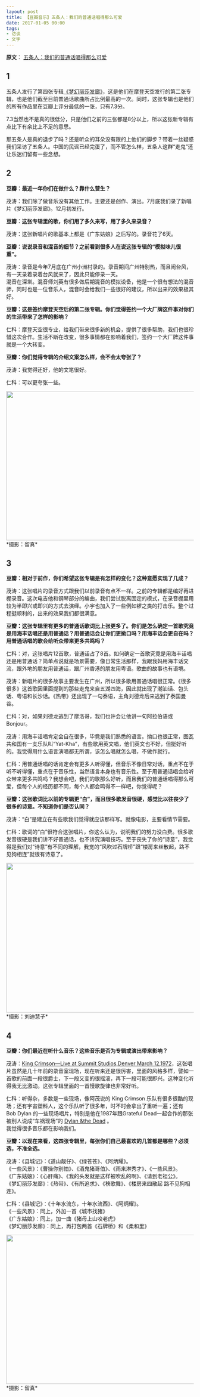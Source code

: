 ```yaml
---
layout: post
title: 【豆瓣音乐】五条人：我们的普通话唱得那么可爱
date: 2017-01-05 00:00
tags:
- 访谈
- 文字
---
```

**原文**：
[五条人：我们的普通话唱得那么可爱](https://music.douban.com/topic/wutiaoren2016?qq-pf-to=pcqq.c2c)

## 1
五条人发行了第四张专辑[《梦幻丽莎发廊》](https://music.douban.com/subject/26933200/)，这是他们在摩登天空发行的第二张专辑，也是他们截至目前普通话歌曲所占比例最高的一次。同时，这张专辑也是他们的所有作品里在豆瓣上评分最低的一张，只有7.3分。

7.3当然也不是真的很低分，只是他们之前的三张都是8分以上，所以这张新专辑有点比下有余比上不足的意思。

那五条人是真的退步了吗？还是听众的耳朵没有跟的上他们的脚步？带着一丝疑惑我们采访了五条人。中国的民谣已经完蛋了，而不管怎么样，五条人这群“走鬼”还让乐迷们留有一些念想。

## 2

**豆瓣：最近一年你们在做什么？靠什么营生？**

茂涛：我们除了做音乐没有其他工作。主要还是创作、演出。7月底我们录了新唱片《梦幻丽莎发廊》。12月初发行。

**豆瓣：这张专辑里的歌，你们用了多久来写，用了多久来录音？**

茂涛：这张新唱片的歌基本上都是《广东姑娘》之后写的。录音花了6天。

**豆瓣：说说录音和混音的细节？之前看到很多人在说这张专辑的“模拟味儿很重”。**

茂涛：录音是今年7月底在广州小洲村录的。录音期间广州特别热，而且闹台风，有一天录着录着台风就来了，因此只能停录一天。  
混音在深圳。混音师刘英有很多做后期混音的模拟设备，他是一个很有想法的混音师，同时也是一位音乐人，混音时会给我们一些很好的建议，所以出来的效果极其好。

**豆瓣：这是签约摩登天空后的第二张专辑。你们觉得签约一个大厂牌这件事对你们的生活带来了怎样的影响？**

仁科：摩登天空很专业，给我们带来很多新的机会，提供了很多帮助，我们也很珍惜这次合作。生活不断在改变，很多事情都在影响着我们，签约一个大厂牌这件事就是一个大转变。

**豆瓣：你们觉得专辑的介绍文案怎么样，会不会太夸张了？**

茂涛：我觉得还好，他的文笔很好。

仁科：可以更夸张一些。

<img src="https://img3.doubanio.com/view/music_topic/o/public/2247-4601.jpg" width="600" height="400">
*摄影：留真*

## 3

**豆瓣：相对于前作，你们希望这张专辑是有怎样的变化？这种意愿实现了几成？**

茂涛：这张唱片的录音方式跟我们以前录音有点不一样。之前的专辑都是编好再进棚录音。这次电吉他和钢琴部分的编曲，我们尝试脱离固定的模式，在录音棚里用较为半即兴或即兴的方式去演绎。小宇也加入了一些例如锣之类的打击乐。整个过程挺顺利的，出来的效果我们都很满意。

**豆瓣：这张专辑里有更多的普通话歌词比上张更多了。你们是怎么确定一首歌究竟是用海丰话唱还是用普通话？用普通话会让你们更拗口吗？用海丰话会更自在吗？用普通话唱的歌会给听众带来更多共鸣吗？**

仁科：对，这张唱片12首歌，普通话占了8首。如何确定一首歌究竟是用海丰话唱还是用普通话？简单点说就是场景需要，像日常生活那样，我跟我妈用海丰话交流，跟外地的朋友用普通话，跟广州香港的朋友用粤语。歌曲的故事也有语境。

茂涛：新唱片的很多故事主要发生在广州，所以很多歌用普通话唱很正常。《很多很多》这首歌因里面提到的那些走鬼来自五湖四海，因此就出现了潮汕话、包头话、粤语和长沙话。《热带》还出现了一句泰语，主角刘德龙后来逃到了泰国曼谷。

仁科：对，如果刘德龙逃到了摩洛哥，我们也许会让他讲一句阿拉伯语或Bonjour。

茂涛：用海丰话唱肯定会自在很多，毕竟是我们熟悉的语言。拗口也很正常，图瓦共和国有一支乐队叫“Yat-Kha”，有些歌用英文唱，他们英文也不好，但挺好听的。我觉得用什么语言演唱都无所谓，该怎么唱就怎么唱，不做作就行。

仁科：用普通话唱的话肯定会有更多人听得懂，但音乐不像日常对话，重点不在于听不听得懂，重点在于音乐性，当然语言本身也有音乐性。至于用普通话唱会给听众带来更多共鸣吗？我想会吧，我们的歌那么好听，而且我们的普通话唱得那么可爱，但每个人的经历都不同，每个人都会鸣得不一样吧，你觉得呢？

**豆瓣：这张歌词比以前的专辑更“白”，而且很多歌发音很硬，感觉比以往丧少了很多的诗意。不知道你们是否认同？**

茂涛：“白”是建立在有些歌我们觉得就应该那样写。就像电影，主要看情节需要。

仁科：歌词的“白”很符合这张唱片，你这么认为，说明我们的努力没白费。很多歌发音很硬是我们讲不好普通话，也不讲究演唱技巧。至于丧失了你的“诗意”，我觉得是我们对“诗意”有不同的理解，我觉的“风吹过石牌桥”跟“楼房来丝散起，路不见狗相连”就很有诗意了。

<img src="https://img2.doubanio.com/view/music_topic/o/public/2247-4602.jpg" width="600" height="401">
*摄影：刘迪慧子*

## 4

**豆瓣：你们最近在听什么音乐？这些音乐是否为专辑或演出带来影响？**

茂涛：[King Crimson—Live at Summit Studios,Denver March 12,1972](https://music.douban.com/subject/1863996/)，这张唱片虽然是几十年前的录音室现场，现在听来还是很厉害，里面的风格多样，譬如一首歌的前面一段很爵士，下一段又变的很摇滚，再下一段可能很即兴。这种变化听得我无比激动。这张专辑里面的一首慢歌旋律也非常好听。

仁科：听得杂，多数是一些现场，像阿茂说的 King Crimson 乐队有很多很酷的现场；还有宇宙塑料人，这个乐队听了很多年，时不时会拿出了重听一遍；还有 Bob Dylan 的一些现场唱片，特别是他在1987年跟Grateful Dead一起合作的那张被别人说成“车祸现场”的 [Dylan &the Dead](https://music.douban.com/subject/3058266/) 。  
我觉得很多音乐都在影响我们。

**豆瓣：以现在来看，这四张专辑里，每张你们自己最喜欢的几首都是哪些？必须选，不准全选。**

茂涛：《县城记》：《道山靓仔》、《绿苍苍》、《阿炳耀》。  
《一些风景》：《曹操你别怕》、《酒鬼猪哥伯》、《雨来淋秀才》、《一些风景》。  
《广东姑娘》：《心肝痛》、《我的头发就是这样被吹乱的啊》、《请到老祖公》。  
《梦幻丽莎发廊》：《热带》、《有所追求》、《秧歌舞》、《楼房来四散起 路不见狗相连》。

仁科：《县城记》：《十年水流东，十年水流西》、《阿炳耀》。  
《一些风景》：同上，外加一首《城市找猪》  
《广东姑娘》：同上，加一曲《猪母上山咬老虎》  
《梦幻丽莎发廊》：同上，再打包两首《石牌桥》和《柔和里》

<img src="https://img2.doubanio.com/view/music_topic/o/public/2247-4603.jpg" width="600" height="400">
*摄影：留真*